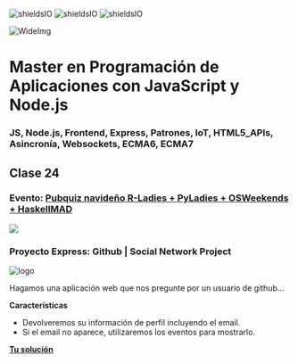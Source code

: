 ![shieldsIO](https://img.shields.io/github/issues/Fictizia/Master-en-programacion-de-aplicaciones-con-JavaScript-y-Node.js_ed1.svg)
![shieldsIO](https://img.shields.io/github/forks/Fictizia/Master-en-programacion-de-aplicaciones-con-JavaScript-y-Node.js_ed1.svg)
![shieldsIO](https://img.shields.io/github/stars/Fictizia/Master-en-programacion-de-aplicaciones-con-JavaScript-y-Node.js_ed1.svg)

![WideImg](http://fictizia.com/img/github/Fictizia-plan-estudios-github.jpg)

# Master en Programación de Aplicaciones con JavaScript y Node.js
### JS, Node.js, Frontend, Express, Patrones, IoT, HTML5_APIs, Asincronía, Websockets, ECMA6, ECMA7



## Clase 24

### Evento: [Pubquiz navideño R-Ladies + PyLadies + OSWeekends + HaskellMAD](https://github.com/Fictizia/Master-en-programacion-de-aplicaciones-con-JavaScript-y-Node.js_ed1/issues/31)

![](https://media0.giphy.com/media/3lsNKXm6IUS3K/giphy.gif)

### Proyecto Express: Github | Social Network Project

![logo](https://enterprise.github.com/assets/aws/aws-animation-teaser-large-5ac827d7617d87a2c90d5094773516f2b882ab8abe654bbc30f4ba816bfba51c.jpg)

Hagamos una aplicación web que nos pregunte por un usuario de github...

**Características**
- Devolveremos su información de perfil incluyendo el email.
- Si el email no aparece, utilizaremos los eventos para mostrarlo.

**[Tu solución](troll_master/social_github)**
